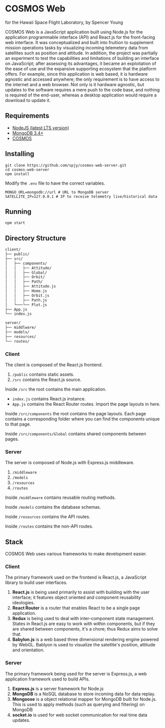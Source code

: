 # COSMOS Web
for the Hawaii Space Flight Laboratory, by Spencer Young

COSMOS Web is a JavaScript application built using Node.js for the application programmable interface (API) and React.js for the front-facing web interface. It was conceptualized and built into fruition to supplement mission operations tasks by visualizing incoming telemetery data from satellites such as position and attitude. In addition, the project was partially an experiment to test the capabilities and limitations of building an interface on JavaScript; after assessing its advantages, it became an exploitation of the ease of use and the expansive supporting ecosystem that the platform offers. For example, since this application is web based, it is hardware agnostic and accessed anywhere; the only requirement is to have access to the internet and a web browser. Not only is it hardware agnostic, but updates to the software requires a mere push to the code base, and nothing is required of the end-user, whereas a desktop application would require a download to update it.

## Requirements
- [NodeJS (latest LTS version)](https://nodejs.org)
- [MongoDB 3.4+](https://www.mongodb.com/)
- [COSMOS](http://cosmos-project.org/)

## Installing

```
git clone https://github.com/spjy/cosmos-web-server.git
cd cosmos-web-server
npm install
```

Modify the `.env` file to have the correct variables.

```
MONGO_URL=mongodb://url # URL to MongoDB server
SATELLITE_IP=127.0.0.1 # IP to receive telemetry live/historical data
```

## Running

```
npm start
```

## Directory Structure

```bash
client/
├── public/
├── src/
│   ├── components/
│   │   ├── Attitude/
│   │   ├── Global/
│   │   ├── Orbit/
│   │   ├── Path/
│   │   ├── Attitude.js
│   │   ├── Home.js
│   │   ├── Orbit.js
│   │   ├── Path.js
│   └───└── Plot.js
├── App.js
└── index.js

server/
├── middlware/
├── models/
├── resources/
└── routes/
```

### Client
The client is composed of the React.js frontend.

1. `/public` contains static assets.
2. `/src` contains the React.js source.

Inside `/src` the root contains the main application.
- `index.js` contains React.js instance.
- `App.js` contains the React Router routes. Import the page layouts in here.

Inside `/src/components` the root contains the page layouts. Each page contains a corresponding folder where you can find the components unique to that page.

Inside `/src/components/Global` contains shared components between pages.

### Server
The server is composed of Node.js with Express.js middleware.

1. `/middleware`
2. `/models`
3. `/resources`
4. `/routes`

Inside `/middleware` contains reusable routing methods.

Inside `/models` contains the database schemas.

Inside `/resources` contains the API routes.

Inside `/routes` contains the non-API routes.

## Stack
COSMOS Web uses various frameworks to make development easier.

### Client
The primary framework used on the frontend is React.js, a JavaScript library to build user interfaces.

1. **React.js** is being used primarily to assist with building with the user interface; it features object oriented and component reusability ideologies.
2. **React Router** is a router that enables React to be a single page application.
3. **Redux** is being used to deal with inter-component state management. States in React.js are easy to work with within components, but if they are shared between components, it's a chore; thus Redux aims to solve that.
4. **Babylon.js** is a web based three dimensional rendering engine powered by WebGL. Bablyon is used to visualize the satellite's position, attitude and orientation.

### Server
The primary framework being used for the server is Express.js, a web application framework used to build APIs.

1. **Express.js** is a server framework for Node.js
2. **MongoDB** is a NoSQL database to store incoming data for data replay.
3. **Mongoose** is a object relational mapper for MongoDB built for Node.js. This is used to apply methods (such as querying and filtering) on MongoDB
4. **socket.io** is used for web socket communication for real time data updates.
